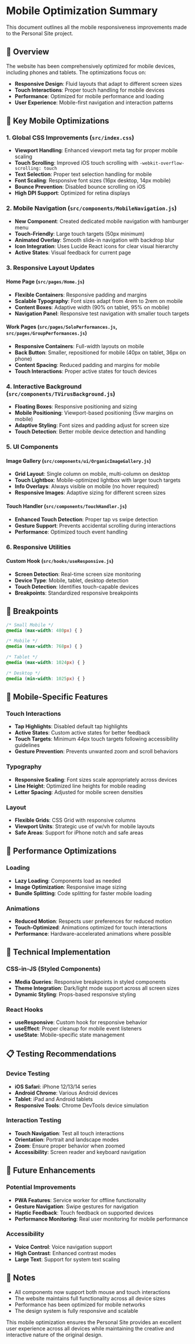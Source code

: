 # Mobile Optimization Summary

This document outlines all the mobile responsiveness improvements made to the Personal Site project.

## 🎯 Overview

The website has been comprehensively optimized for mobile devices, including phones and tablets. The optimizations focus on:

- **Responsive Design**: Fluid layouts that adapt to different screen sizes
- **Touch Interactions**: Proper touch handling for mobile devices
- **Performance**: Optimized for mobile performance and loading
- **User Experience**: Mobile-first navigation and interaction patterns

## 📱 Key Mobile Optimizations

### 1. Global CSS Improvements (`src/index.css`)

- **Viewport Handling**: Enhanced viewport meta tag for proper mobile scaling
- **Touch Scrolling**: Improved iOS touch scrolling with `-webkit-overflow-scrolling: touch`
- **Text Selection**: Proper text selection handling for mobile
- **Font Scaling**: Responsive font sizes (16px desktop, 14px mobile)
- **Bounce Prevention**: Disabled bounce scrolling on iOS
- **High DPI Support**: Optimized for retina displays

### 2. Mobile Navigation (`src/components/MobileNavigation.js`)

- **New Component**: Created dedicated mobile navigation with hamburger menu
- **Touch-Friendly**: Large touch targets (50px minimum)
- **Animated Overlay**: Smooth slide-in navigation with backdrop blur
- **Icon Integration**: Uses Lucide React icons for clear visual hierarchy
- **Active States**: Visual feedback for current page

### 3. Responsive Layout Updates

#### Home Page (`src/pages/Home.js`)
- **Flexible Containers**: Responsive padding and margins
- **Scalable Typography**: Font sizes adapt from 4rem to 2rem on mobile
- **Content Boxes**: Adaptive width (90% on tablet, 95% on mobile)
- **Navigation Panel**: Responsive test navigation with smaller touch targets

#### Work Pages (`src/pages/SoloPerformances.js`, `src/pages/GroupPerformances.js`)
- **Responsive Containers**: Full-width layouts on mobile
- **Back Button**: Smaller, repositioned for mobile (40px on tablet, 36px on phone)
- **Content Spacing**: Reduced padding and margins for mobile
- **Touch Interactions**: Proper active states for touch devices

### 4. Interactive Background (`src/components/TVirusBackground.js`)

- **Floating Boxes**: Responsive positioning and sizing
- **Mobile Positioning**: Viewport-based positioning (5vw margins on mobile)
- **Adaptive Styling**: Font sizes and padding adjust for screen size
- **Touch Detection**: Better mobile device detection and handling

### 5. UI Components

#### Image Gallery (`src/components/ui/OrganicImageGallery.js`)
- **Grid Layout**: Single column on mobile, multi-column on desktop
- **Touch Lightbox**: Mobile-optimized lightbox with larger touch targets
- **Info Overlays**: Always visible on mobile (no hover required)
- **Responsive Images**: Adaptive sizing for different screen sizes

#### Touch Handler (`src/components/TouchHandler.js`)
- **Enhanced Touch Detection**: Proper tap vs swipe detection
- **Gesture Support**: Prevents accidental scrolling during interactions
- **Performance**: Optimized touch event handling

### 6. Responsive Utilities

#### Custom Hook (`src/hooks/useResponsive.js`)
- **Screen Detection**: Real-time screen size monitoring
- **Device Type**: Mobile, tablet, desktop detection
- **Touch Detection**: Identifies touch-capable devices
- **Breakpoints**: Standardized responsive breakpoints

## 📐 Breakpoints

```css
/* Small Mobile */
@media (max-width: 480px) { }

/* Mobile */
@media (max-width: 768px) { }

/* Tablet */
@media (max-width: 1024px) { }

/* Desktop */
@media (min-width: 1025px) { }
```

## 🎨 Mobile-Specific Features

### Touch Interactions
- **Tap Highlights**: Disabled default tap highlights
- **Active States**: Custom active states for better feedback
- **Touch Targets**: Minimum 44px touch targets following accessibility guidelines
- **Gesture Prevention**: Prevents unwanted zoom and scroll behaviors

### Typography
- **Responsive Scaling**: Font sizes scale appropriately across devices
- **Line Height**: Optimized line heights for mobile reading
- **Letter Spacing**: Adjusted for mobile screen densities

### Layout
- **Flexible Grids**: CSS Grid with responsive columns
- **Viewport Units**: Strategic use of vw/vh for mobile layouts
- **Safe Areas**: Support for iPhone notch and safe areas

## 🚀 Performance Optimizations

### Loading
- **Lazy Loading**: Components load as needed
- **Image Optimization**: Responsive image sizing
- **Bundle Splitting**: Code splitting for faster mobile loading

### Animations
- **Reduced Motion**: Respects user preferences for reduced motion
- **Touch-Optimized**: Animations optimized for touch interactions
- **Performance**: Hardware-accelerated animations where possible

## 🔧 Technical Implementation

### CSS-in-JS (Styled Components)
- **Media Queries**: Responsive breakpoints in styled components
- **Theme Integration**: Dark/light mode support across all screen sizes
- **Dynamic Styling**: Props-based responsive styling

### React Hooks
- **useResponsive**: Custom hook for responsive behavior
- **useEffect**: Proper cleanup for mobile event listeners
- **useState**: Mobile-specific state management

## 📋 Testing Recommendations

### Device Testing
- **iOS Safari**: iPhone 12/13/14 series
- **Android Chrome**: Various Android devices
- **Tablet**: iPad and Android tablets
- **Responsive Tools**: Chrome DevTools device simulation

### Interaction Testing
- **Touch Navigation**: Test all touch interactions
- **Orientation**: Portrait and landscape modes
- **Zoom**: Ensure proper behavior when zoomed
- **Accessibility**: Screen reader and keyboard navigation

## 🎯 Future Enhancements

### Potential Improvements
- **PWA Features**: Service worker for offline functionality
- **Gesture Navigation**: Swipe gestures for navigation
- **Haptic Feedback**: Touch feedback on supported devices
- **Performance Monitoring**: Real user monitoring for mobile performance

### Accessibility
- **Voice Control**: Voice navigation support
- **High Contrast**: Enhanced contrast modes
- **Large Text**: Support for system text scaling

## 📝 Notes

- All components now support both mouse and touch interactions
- The website maintains full functionality across all device sizes
- Performance has been optimized for mobile networks
- The design system is fully responsive and scalable

This mobile optimization ensures the Personal Site provides an excellent user experience across all devices while maintaining the creative and interactive nature of the original design. 